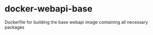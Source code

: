# docker-webapi-base
Dockerfile for building the base webapi image containing all necessary packages
